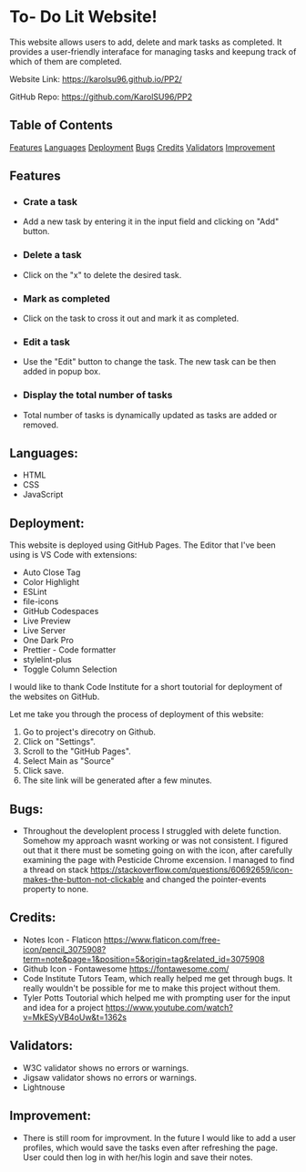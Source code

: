 # To- Do Lit Website!

This website allows users to add, delete and mark tasks as completed.
It provides a user-friendly interaface for managing tasks and keepung track of which of them are completed.

Website Link: https://karolsu96.github.io/PP2/

GitHub Repo: https://github.com/KarolSU96/PP2

## Table of Contents

[Features](#features)
[Languages](#languages)
[Deployment](#deployment)
[Bugs](#bugs)
[Credits](#credits)
[Validators](#validators)
[Improvement](#improvement)

## Features

- ### Crate a task
- Add a new task by entering it in the input field and clicking on "Add" button.

- ### Delete a task
- Click on the "x" to delete the desired task.

- ### Mark as completed
- Click on the task to cross it out and mark it as completed.

- ### Edit a task
- Use the "Edit" button to change the task. The new task can be then added in popup box.

- ### Display the total number of tasks
- Total number of tasks is dynamically updated as tasks are added or removed.

## Languages:

- HTML
- CSS
- JavaScript

## Deployment:

This website is deployed using GitHub Pages.
The Editor that I've been using is VS Code with extensions:

- Auto Close Tag
- Color Highlight
- ESLint
- file-icons
- GitHub Codespaces
- Live Preview
- Live Server
- One Dark Pro
- Prettier - Code formatter
- stylelint-plus
- Toggle Column Selection

I would like to thank Code Institute for a short toutorial for deployment of the websites on GitHub.

Let me take you through the process of deployment of this website:

1. Go to project's direcotry on Github.
2. Click on "Settings".
3. Scroll to the "GitHub Pages".
4. Select Main as "Source"
5. Click save.
6. The site link will be generated after a few minutes.

## Bugs:

- Throughout the developlent process I struggled with delete function. Somehow my approach wasnt working or was not consistent. I figured out that it there must be someting going on with the icon, after carefully examining the page with Pesticide Chrome excension. I managed to find a thread on stack https://stackoverflow.com/questions/60692659/icon-makes-the-button-not-clickable and changed the pointer-events property to none.

## Credits:

- Notes Icon - Flaticon https://www.flaticon.com/free-icon/pencil_3075908?term=note&page=1&position=5&origin=tag&related_id=3075908
- Github Icon - Fontawesome https://fontawesome.com/
- Code Institute Tutors Team, which really helped me get through bugs. It really wouldn't be possible for me to make this project without them.
- Tyler Potts Toutorial which helped me with prompting user for the input and idea for a project https://www.youtube.com/watch?v=MkESyVB4oUw&t=1362s

## Validators:

- W3C validator shows no errors or warnings.
- Jigsaw validator shows no errors or warnings.
- Lightnouse

## Improvement:

- There is still room for improvment. In the future I would like to add a user profiles, which would save the tasks even after refreshing the page. User could then log in with her/his login and save their notes.
